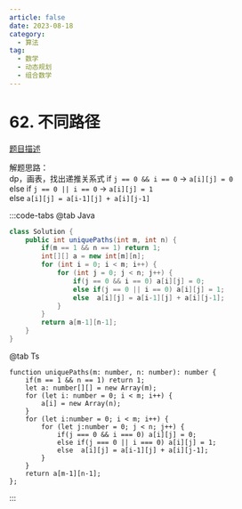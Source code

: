 ```yaml
---
article: false
date: 2023-08-18
category: 
  - 算法
tag: 
  - 数学
  - 动态规划
  - 组合数学
---
```


# 62. 不同路径


<Badge text="中等" type="warning" vertical="middle" />

[题目描述](https://leetcode.cn/problems/unique-paths/description/?envType=study-plan-v2&envId=leetcode-75)

解题思路：  
dp，画表，找出递推关系式
if `j == 0 && i == 0` -> `a[i][j] = 0`  
else if `j == 0 || i == 0` -> `a[i][j] = 1`  
else `a[i][j] = a[i-1][j] + a[i][j-1]`


:::code-tabs
@tab Java
```Java
class Solution {
    public int uniquePaths(int m, int n) {
        if(m == 1 && n == 1) return 1;
        int[][] a = new int[m][n];
        for (int i = 0; i < m; i++) {
            for (int j = 0; j < n; j++) {
                if(j == 0 && i == 0) a[i][j] = 0;
                else if(j == 0 || i == 0) a[i][j] = 1;
                else  a[i][j] = a[i-1][j] + a[i][j-1];
            }
        }
        return a[m-1][n-1];
    }
}
```
@tab Ts
```Ts
function uniquePaths(m: number, n: number): number {
    if(m == 1 && n == 1) return 1;
    let a: number[][] = new Array(m);
    for (let i: number = 0; i < m; i++) {
        a[i] = new Array(n);
    }
    for (let i:number = 0; i < m; i++) {
        for (let j:number = 0; j < n; j++) {
            if(j === 0 && i === 0) a[i][j] = 0;
            else if(j === 0 || i === 0) a[i][j] = 1;
            else  a[i][j] = a[i-1][j] + a[i][j-1];
        }
    }
    return a[m-1][n-1];
};
```
:::